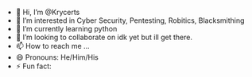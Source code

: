 - 👋 Hi, I’m @Krycerts
- 👀 I’m interested in Cyber Security, Pentesting, Robitics, Blacksmithing
- 🌱 I’m currently learning python
- 💞️ I’m looking to collaborate on idk yet but ill get there.
- 📫 How to reach me ...
- 😄 Pronouns: He/Him/His
- ⚡ Fun fact: 

<!---
Krycerts/Krycerts is a ✨ special ✨ repository because its `README.md` (this file) appears on your GitHub profile.
You can click the Preview link to take a look at your changes.
--->
